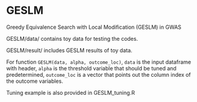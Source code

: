 # GESLM
Greedy Equivalence Search with Local Modification (GESLM) in GWAS

GESLM/data/ contains toy data for testing the codes.

GESLM/result/ includes GESLM results of toy data.

For function `GESLM(data, alpha, outcome_loc)`, `data` is the input dataframe with header, `alpha` is the threshold variable that should be tuned and predetermined, `outcome_loc` is a vector that points out the column index of the outcome variables.

Tuning example is also provided in GESLM_tuning.R
